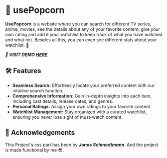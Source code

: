 # 🍿 usePopcorn

**UsePopcorn** is a website where you can search for different TV series, anime, movies, see the details about any of your favorite content, give your own rating and add it your watchlist to keep track of what you have watched and what not. Besides all this, you can even see different stats about your watchlist. 🚀

**_🚀 VISIT DEMO [HERE](https://use-pop-corn-gamma.vercel.app/)_**

## 🛠️ Features

- **Seamless Search:** Effortlessly locate your preferred content with our intuitive search function.
- **Comprehensive Information:** Gain in-depth insights into each item, including cast details, release dates, and genres.
- **Personal Ratings:** Assign your own ratings to your favorite content.
- **Watchlist Management:** Stay organized with a curated watchlist, ensuring you never lose sight of must-watch content.

## 🪪 Acknowledgements

This Project's css part has been by _**Jonas Schmedtmann**_. And the project is made functional by me 😎.
